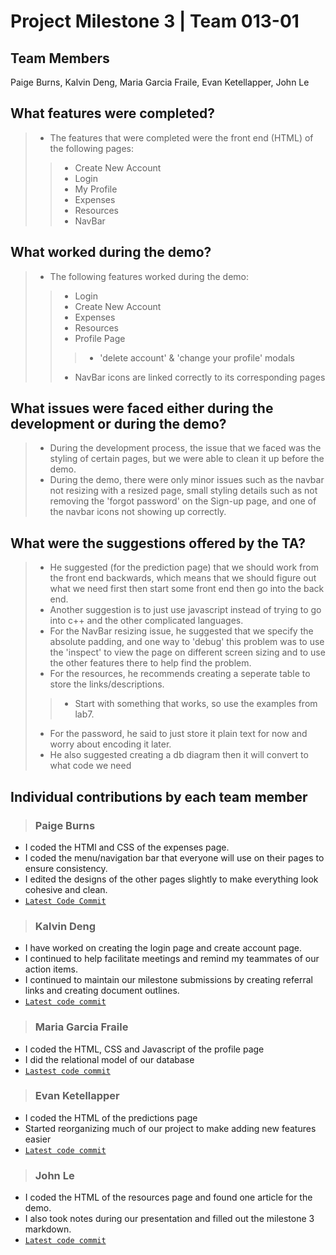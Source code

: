 # Project Milestone 3 | Team 013-01  


## Team Members 
Paige Burns, Kalvin Deng, Maria Garcia Fraile, Evan Ketellapper, John Le

## What features were completed?
> - The features that were completed were the front end (HTML) of the following pages:
> > - Create New Account
> > - Login
> > - My Profile
> > - Expenses
> > - Resources
> > - NavBar

## What worked during the demo?
> - The following features worked during the demo:
> > - Login
> > - Create New Account
> > - Expenses
> > - Resources
> > - Profile Page
> > > - 'delete account' & 'change your profile' modals
> > - NavBar icons are linked correctly to its corresponding pages

## What issues were faced either during the development or during the demo?
> - During the development process, the issue that we faced was the styling of certain pages, but we were able to clean it up before the demo.
> - During the demo, there were only minor issues such as the navbar not resizing with a resized page, small styling details such as not removing the 'forgot password' on the Sign-up page, and one of the navbar icons not showing up correctly.

## What were the suggestions offered by the TA?
> - He suggested (for the prediction page) that we should work from the front end backwards, which means that we should figure out what we need first then start some front end then go into the back end.
> - Another suggestion is to just use javascript instead of trying to go into c++ and the other complicated languages.
> - For the NavBar resizing issue, he suggested that we specify the absolute padding, and one way to 'debug' this problem was to use the 'inspect' to view the page on different screen sizing and to use the other features there to help find the problem.
> - For the resources, he recommends creating a seperate table to store the links/descriptions.
> > - Start with something that works, so use the examples from lab7.
> - For the password, he said to just store it plain text for now and worry about encoding it later.
> - He also suggested creating a db diagram then it will convert to what code we need

## Individual contributions by each team member
> ### Paige Burns
- I coded the HTMl and CSS of the expenses page.
- I coded the menu/navigation bar that everyone will use on their pages to ensure consistency.
- I edited the designs of the other pages slightly to make everything look cohesive and clean.
- [`Latest Code Commit`](https://github.com/cub-csci-3308-spring-2022/csci-3308-spring22-013-01/commit/4fc39e1a7e0180835293f6cf8df5f42212fdc3cf)

> ### Kalvin Deng
- I have worked on creating the login page and create account page. 
- I continued to help facilitate meetings and remind my teammates of our action items. 
- I continued to maintain our milestone submissions by creating referral links and creating document outlines.
- [`Latest code commit`](https://github.com/cub-csci-3308-spring-2022/csci-3308-spring22-013-01/commit/771abe775e61407bfc3729bdc64b06317d279b5a)

> ### Maria Garcia Fraile
- I coded the HTML, CSS and Javascript of the profile page
- I did the relational model of our database
- [`Lastest code commit`](https://github.com/cub-csci-3308-spring-2022/csci-3308-spring22-013-01/commit/8bee23d19926ed8fc2f887d8f58c7e9b98b1be40)

> ### Evan Ketellapper
- I coded the HTML of the predictions page
- Started reorganizing much of our project to make adding new features easier
- [`Latest code commit`](https://github.com/cub-csci-3308-spring-2022/csci-3308-spring22-013-01/commit/cc3953b797487057ec348832c54bd7b3d7fc0f1f)

> ### John Le
- I coded the HTML of the resources page and found one article for the demo.
- I also took notes during our presentation and filled out the milestone 3 markdown.
- [`Latest code commit`](https://github.com/cub-csci-3308-spring-2022/csci-3308-spring22-013-01/commit/b7c07c9a07c2994a62ad86f55852fb38a2910b3e)


